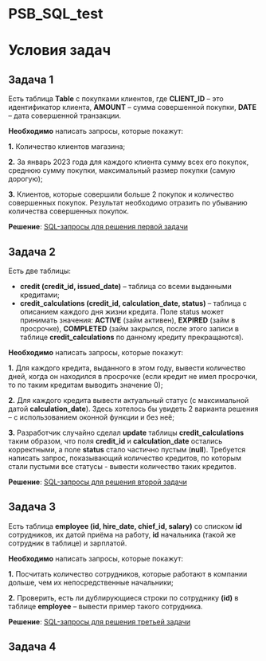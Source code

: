 # PSB_SQL_test

# Условия задач
## Задача 1

Есть таблица **Table** с покупками клиентов, где
**CLIENT_ID** – это идентификатор клиента,
**AMOUNT** – сумма совершенной покупки,
**DATE** – дата совершенной транзакции.

**Необходимо** написать запросы, которые покажут:

**1.** Количество клиентов магазина;

**2.** За январь 2023 года для каждого клиента сумму всех его покупок, среднюю сумму
покупки, максимальный размер покупки (самую дорогую);

**3.** Клиентов, которые совершили больше 2 покупок и количество совершенных покупок.
Результат необходимо отразить по убыванию количества совершенных покупок.

**Решение**:
[SQL-запросы для решения первой задачи](https://github.com/vncvtkv/PSB_SQL_test/blob/dev/scripts/psb_1.sql)

## Задача 2
Есть две таблицы:
* **credit (credit_id, issued_date)** – таблица со всеми выданными кредитами;
* **credit_calculations (credit_id, calculation_date, status)** – таблица с описанием каждого дня жизни кредита. Поле status может принимать значения: **ACTIVE** (займ активен), **EXPIRED** (займ в просрочке), **COMPLETED** (займ закрылся, после этого записи в таблице **credit_calculations** по данному кредиту прекращаются).

**Необходимо** написать запросы, которые покажут:

**1.** Для каждого кредита, выданного в этом году, вывести количество дней, когда он
находился в просрочке (если кредит не имел просрочки, то по таким кредитам выводить
значение 0);

**2.** Для каждого кредита вывести актуальный статус (с максимальной датой **calculation_date**).
Здесь хотелось бы увидеть 2 варианта решения – с использованием оконной функции и
без неё;

**3.** Разработчик случайно сделал **update** таблицы **credit_calculations** таким образом, что поля **credit_id** и **calculation_date** остались корректными, а поле **status** стало частично пустым (**null**). Требуется написать запрос, показывающий количество кредитов, по которым стали пустыми все статусы - вывести количество таких кредитов.

**Решение**:
[SQL-запросы для решения второй задачи](https://github.com/vncvtkv/PSB_SQL_test/blob/dev/scripts/psb_2.sql)

## Задача 3
Есть таблица **employee (id, hire_date, chief_id, salary)** со списком **id** сотрудников, их датой приёма на работу, **id** начальника (такой же сотрудник в таблице) и зарплатой.

**Необходимо** написать запросы, которые покажут:

**1.** Посчитать количество сотрудников, которые работают в компании дольше, чем их
непосредственные начальники;

**2.** Проверить, есть ли дублирующиеся строки по сотруднику **(id)** в таблице **employee** –
вывести пример такого сотрудника.

**Решение**:
[SQL-запросы для решения третьей задачи](https://github.com/vncvtkv/PSB_SQL_test/blob/dev/scripts/psb_3.sql)

## Задача 4